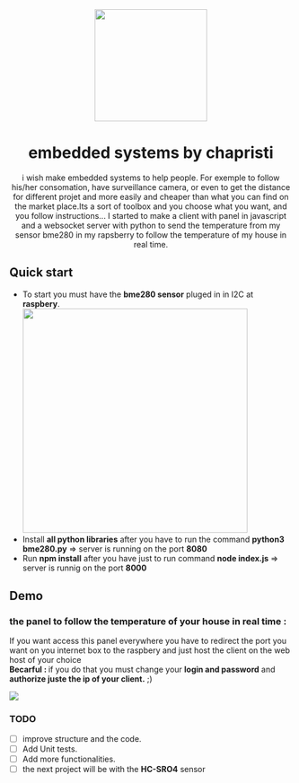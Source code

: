 <div align="center">
  <img src="https://th.bing.com/th/id/R.39992f1670ad598e7197c0ad824f6cd2?rik=vDq2PQUFC2HNNA&pid=ImgRaw&r=0" width="200px">
  <h1>embedded systems by chapristi</h1>
</div>

<p align="center">
  i wish make embedded systems to help people. For exemple to follow his/her consomation,  have surveillance camera, or even to get the distance for different projet and more easily and cheaper than what you can find on the market place.Its a sort of toolbox and you choose what you want, and you follow instructions... I started to make a client with  panel in javascript and a websocket server with python  to send the temperature from my sensor bme280 in my rapsberry to follow the temperature of my house in real time. 
  </p>


## Quick start

- To start you must have the **bme280 sensor**  pluged in in I2C at **raspbery**.<br>
<img src="https://media.discordapp.net/attachments/770896643976855575/1028753719241748531/IMG_20221009_213936.jpg?width=1093&height=676" width="400px" /><br>
- Install **all python libraries** after you have to run the command **python3 bme280.py** => server is running on the port **8080**<br>
- Run **npm install** after you have just to run command **node index.js** => server is runnig on the port **8000**<br>


## Demo
### the panel to follow the temperature of your house in real time : 
<p>If you want access this panel everywhere you have to redirect the port you want on you internet box to the raspbery and just host the client on the web host of your choice <br/>
<strong>Becarful : </strong> if you do that you must change your <strong>login and password</strong> and <strong>authorize juste the ip of your client.</strong> ;)
</p>
<img src="https://media.discordapp.net/attachments/770896643976855575/1028646060375150682/unknown.png?width=1352&height=676"/>

### TODO

* [ ] improve structure and the code.
* [ ] Add Unit tests.
* [ ] Add more functionalities.
* [ ] the next project will be with the **HC-SRO4** sensor
